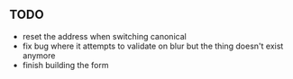 ## TODO

- reset the address when switching canonical
- fix bug where it attempts to validate on blur but the thing doesn't exist anymore
- finish building the form
